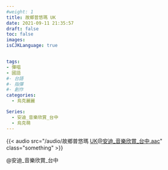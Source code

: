 ```yaml
---
#weight: 1
title: 故鄉普悠瑪 UK
date: 2021-09-11 21:35:57
draft: false
toc: false
images:
isCJKLanguage: true


tags:
- 彈唱
- 國語
#- 台語
#- 指彈
#- 創作
categories:
  - 烏克麗麗

Series:
  - 安迪_音樂欣賞_台中
  - 烏克萌
---
```




{{< audio src="/audio/故鄉普悠瑪 UK@安迪_音樂欣賞_台中.aac" class="something" >}}

 @安迪_音樂欣賞_台中
